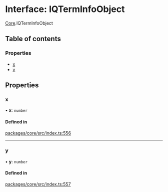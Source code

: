 # Interface: IQTermInfoObject

[Core](../modules/Core.md).IQTermInfoObject

## Table of contents

### Properties

- [x](Core.IQTermInfoObject.md#x)
- [y](Core.IQTermInfoObject.md#y)

## Properties

### x

• **x**: `number`

#### Defined in

[packages/core/src/index.ts:556](https://github.com/iniquitybbs/iniquity/blob/5dc4891/packages/core/src/index.ts#L556)

___

### y

• **y**: `number`

#### Defined in

[packages/core/src/index.ts:557](https://github.com/iniquitybbs/iniquity/blob/5dc4891/packages/core/src/index.ts#L557)
